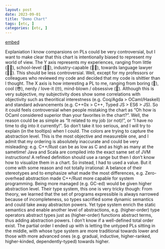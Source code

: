 ```yaml
---
layout: post
date: 2023-09-01
title: "Demo Chart"
tags: [etc, ]
categories: [etc, ]
---
```



[embed](https://huangxuan.me/PL-chart/)


Explaniation I know comparsions on PLs could be very controversial, but I want to make clear that this chart is intentionally biased to represent my world of view. The Y axis represents my experiences, ranging from little (🤦‍♂️), school-level (🙇‍♂️), industry-capable (👨‍💻), towards language lawyer (👨‍🎓). This should be less controversial. Well, except for my professors or colleagues who reviewed my code and decided that my code is shittier than I thought. The X axis is how interesting a PL to me, ranging from boring (🥱), cool (️😎), nerdy / love-it (🤓), mind-blown / obsessive (🤯). Although this is very subjective, my subjectivity does show some correlations with objectivity such as theoritical interestness (e.g. Coq/Agda > OCaml/Haskell) and standard advancements (e.g. C++0x > C++, Typed JS > ES6 > JS). So it could feels controversial when people mistaking the chart as “Oh how is OCaml considered superior than your favorites in the chart?”. Well, the reason could be as simple as “It related to my job (or not)!”, or “I have no time to dig into it currently!”. So don’t take it too serious, and I will try to explain (in the tooltips) when I could. The colors are trying to capture the abstraction level. This is the most objective and measureble one, and I admit that my ordering is absolutely inaccurate and could be very misleading: e.g. C++/Rust can be as low as C and as high as many at the sametime! Java and Scala are compiled into the exact same set of JVM instructions! A refined definition should use a range but then I don’t know how to visualize them in a chart. So instead, I had to used a value. But it come with some reason and not totally irrational: A belance of their stereotypes and to emphasize what made the most differences, e.g. Zero-overhead abstraction made C++/Rust more capable for system programming. Being more managed (e.g. GC-ed) would be given higher abstraction level. Their type system, this one is very tricky though: From theory, we learned that the set of programs expressible is always narrowed because of incompleteness, so types sacrified some dynamic semantics and could take away abstracton powers. Yet type system enrich the static semantics and enable another level of abstractions, e.g. (higher-order) type operators abstract types just as (higher-order) functions abstract terms, thus adding abstraction powers. I don’t know if a well-defined total order exist. The partial order I ended up with is letting the untyped PLs sitting in the middle, with whose type system are more traditional towards lower and those with more advanced ones (e.g. gradual, inductive, higher-ranked, higher-kinded, dependently-typed) towards higher.

